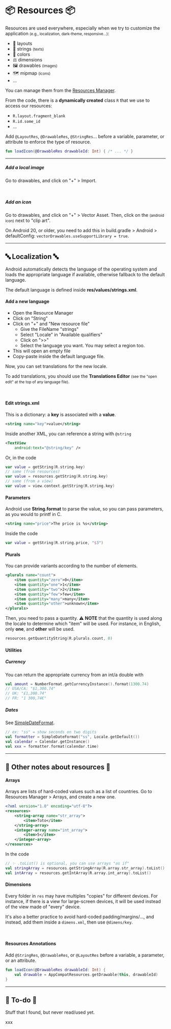 # 📦 Resources 📦

<div class="row row-cols-md-2"><div>

Resources are used everywhere, especially when we try to customize the application <small>(e.g., localization, dark-theme, responsive...)</small>:

* 📝 layouts
* 💬 strings <small>(texts)</small>
* 🎨 colors
* ⚖️ dimensions
* 🖼️ drawables <small>(images)</small>
* 🗺️ mipmap <small>(icons)</small>
* ...

You can manage them from the [Resources Manager](../tools/and/index.md).
</div><div>

From the code, there is a **dynamically created** class `R` that we use to access our resources:

* `R.layout.fragment_blank`
* `R.id.some_id`
* ...

Add `@LayoutRes`, `@DrawableRes`, `@StringRes`... before a variable, parameter, or attribute to enforce the type of resource.

```kotlin
fun loadIcon(@DrawableRes drawableId: Int) { /* ... */ }
```
</div></div>

<hr class="sep-both">

<div class="row row-cols-md-2"><div>
</div><div>

##### Add a local image

Go to drawables, and click on "+" > Import.

<br>

##### Add an icon

Go to drawables, and click on "+" > Vector Asset. Then, click on the <i class="bi bi-android"></i> <small>(android icon)</small> next to "clip art".

On Android 20, or older, you need to add this in build.gradle > Android > defaultConfig: `vectorDrawables.useSupportLibrary = true`.
</div></div>

<hr class="sep-both">

## 🔤 Localization 🔤

<div class="row row-cols-md-2 mt-3"><div>

Android automatically detects the language of the operating system and loads the appropriate language if available, otherwise fallback to the default language.

The default language is defined inside **res/values/strings.xml**.

#### Add a new language

* Open the Resource Manager
* Click on "String"
* Click on "+" and "New resource file"
    * Give the FileName "strings"
    * Select "Locale" in "Available qualifiers"
    * Click on ">>"
    * Select the language you want. You may select a region too.
* This will open an empty file
* Copy-paste inside the default language file.

Now, you can set translations for the new locale.

To add translations, you should use the **Translations Editor** <small>(see the "open edit" at the top of any language file)</small>.

<br>

#### Edit strings.xml

This is a dictionary: a **key** is associated with a **value**.

```xml
<string name="key">value</string>
```

Inside another XML, you can reference a string with `@string`

```xml
<TextView
    android:text="@string/key" />
```

Or, in the code

```kotlin
var value = getString(R.string.key)
// same (from resources)
var value = resources.getString(R.string.key)
// same (from a view)
var value = view.context.getString(R.string.key)
```
</div><div>

#### Parameters

Android use **String.format** to parse the value, so you can pass parameters, as you would to printf in C.

```xml
<string name="price">The price is %s</string>
```

Inside the code

```kotlin
var value = getString(R.string.price, "$3")
```

#### Plurals

You can provide variants according to the number of elements.

```xml
<plurals name="count">
    <item quantity="zero">0</item>
    <item quantity="one">1</item>
    <item quantity="two">2</item>
    <item quantity="few">few</item>
    <item quantity="many">many</item>
    <item quantity="other">unknown</item>
</plurals>
```

Then, you need to pass a quantity. ⚠️ **NOTE** that the quantity is used along the locale to determine which "item" will be used. For instance, in English, only **one**, and **other** will be used.

```kotlin
resources.getQuantityString(R.plurals.count, 0)
```

#### Utilities

##### Currency

You can return the appropriate currency from an int/a double with

```kotlin
val amount = NumberFormat.getCurrencyInstance().format(1300.74)
// USA/CA: "$1,300.74"
// UK: "£1,300.74"
// FR: "1 300,74€"
```

##### Dates

See [SimpleDateFormat](https://developer.android.com/reference/java/text/SimpleDateFormat#date-and-time-patterns).

```kotlin
// ex: "ss" = show seconds on two digits
val formatter = SimpleDateFormat("ss", Locale.getDefault())
val calendar = Calendar.getInstance()
val xxx = formatter.format(calendar.time)
```
</div></div>

<hr class="sep-both">

## 🧸 Other notes about resources 🧸

<div class="row row-cols-md-2 mt-3"><div>

#### Arrays

Arrays are lists of hard-coded values such as a list of countries. Go to Resources Manager > Arrays, and create a new one.

```xml
<?xml version="1.0" encoding="utf-8"?>
<resources>
    <string-array name="str_array">
        <item>Toto</item>
    </string-array>
    <integer-array name="int_array">
        <item>5</item>
    </integer-array>
</resources>
```

In the code

```kotlin
// ✨ .toList() is optional, you can use arrays "as if"
val stringArray = resources.getStringArray(R.array.str_array).toList()
val intArray = resources.getIntArray(R.array.int_array).toList()
```
</div><div>

#### Dimensions

Every folder in `res` may have multiples "copies" for different devices. For instance, if there is a view for large-screen devices, it will be used instead of the view made of "every" device.

It's also a better practice to avoid hard-coded padding/margins/..., and instead, add them inside a `dimens.xml`, then use `@dimens/key`.

<br>

#### Resources Annotations

Add `@StringRes`, `@DrawableRes`, or `@LayoutRes` before a variable, a parameter, or an attribute.

```kotlin
fun loadIcon(@DrawableRes drawableId: Int) {
    val drawable = AppCompatResources.getDrawable(this, drawableId)
}
```
</div></div>

<hr class="sep-both">

## 👻 To-do 👻

Stuff that I found, but never read/used yet.

<div class="row row-cols-md-2"><div>

xxx
</div><div>


</div></div>